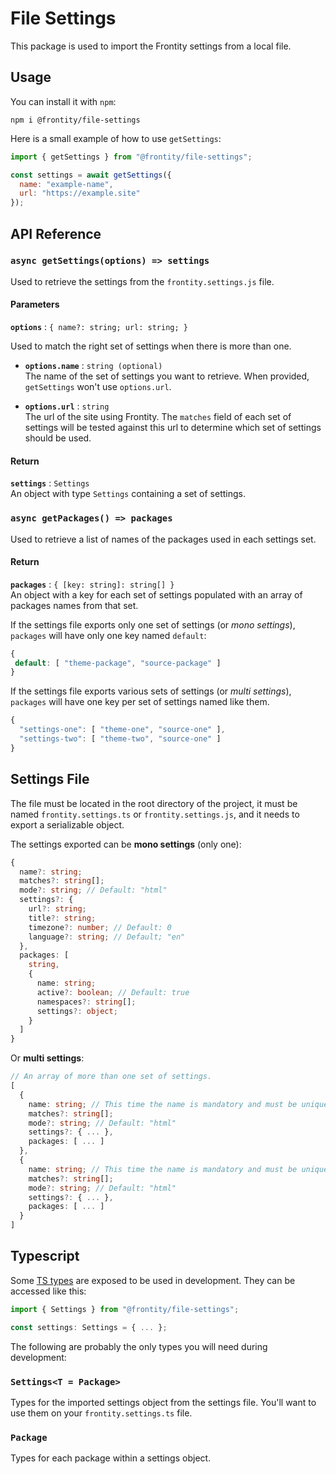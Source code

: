 # File Settings

This package is used to import the Frontity settings from a local file.

## Usage

You can install it with `npm`:

```
npm i @frontity/file-settings
```

Here is a small example of how to use `getSettings`:

```js
import { getSettings } from "@frontity/file-settings";

const settings = await getSettings({
  name: "example-name",
  url: "https://example.site"
});
```

## API Reference

### `async getSettings(options) => settings`

Used to retrieve the settings from the `frontity.settings.js` file.

#### Parameters

**`options`** : `{ name?: string; url: string; }`

Used to match the right set of settings when there is more than one.

- **`options.name`** : `string (optional)`\
  The name of the set of settings you want to retrieve. When provided, `getSettings` won't use `options.url`.

- **`options.url`** : `string`\
  The url of the site using Frontity. The `matches` field of each set of settings will be tested against this url to determine which set of settings should be used.

#### Return

**`settings`** : `Settings`\
An object with type `Settings` containing a set of settings.

### `async getPackages() => packages`

Used to retrieve a list of names of the packages used in each settings set.

#### Return

**`packages`** : `{ [key: string]: string[] }`\
An object with a key for each set of settings populated with an array of packages names from that set.

If the settings file exports only one set of settings (or _mono settings_), `packages` will have only one key named `default`:

```js
{
 default: [ "theme-package", "source-package" ]
}
```

If the settings file exports various sets of settings (or _multi settings_), `packages` will have one key per set of settings named like them.

```js
{
  "settings-one": [ "theme-one", "source-one" ],
  "settings-two": [ "theme-two", "source-one" ]
}
```

## Settings File

The file must be located in the root directory of the project, it must be named `frontity.settings.ts` or `frontity.settings.js`, and it needs to export a serializable object.

The settings exported can be **mono settings** (only one):

```ts
{
  name?: string;
  matches?: string[];
  mode?: string; // Default: "html"
  settings?: {
    url?: string;
    title?: string;
    timezone?: number; // Default: 0
    language?: string; // Default; "en"
  },
  packages: [
    string,
    {
      name: string;
      active?: boolean; // Default: true
      namespaces?: string[];
      settings?: object;
    }
  ]
}
```

Or **multi settings**:

```ts
// An array of more than one set of settings.
[
  {
    name: string; // This time the name is mandatory and must be unique.
    matches?: string[];
    mode?: string; // Default: "html"
    settings?: { ... },
    packages: [ ... ]
  },
  {
    name: string; // This time the name is mandatory and must be unique.
    matches?: string[];
    mode?: string; // Default: "html"
    settings?: { ... },
    packages: [ ... ]
  }
]
```

## Typescript

Some [TS types](src/types.ts) are exposed to be used in development. They can be accessed like this:

```js
import { Settings } from "@frontity/file-settings";

const settings: Settings = { ... };
```

The following are probably the only types you will need during development:

### `Settings<T = Package>`

Types for the imported settings object from the settings file. You'll want to use them on your `frontity.settings.ts` file.

### `Package`

Types for each package within a settings object.
